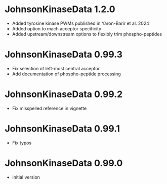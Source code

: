 # JohnsonKinaseData 1.2.0

* Added tyrosine kinase PWMs published in Yaron-Barir et al. 2024
* Added option to mach acceptor specificity
* Added upstream/downstream options to flexibly trim phospho-peptides

# JohnsonKinaseData 0.99.3

* Fix selection of left-most central acceptor
* Add documentation of phospho-peptide processing

# JohnsonKinaseData 0.99.2

* Fix misspelled reference in vignette

# JohnsonKinaseData 0.99.1

* Fix typos

# JohnsonKinaseData 0.99.0

* Initial version
